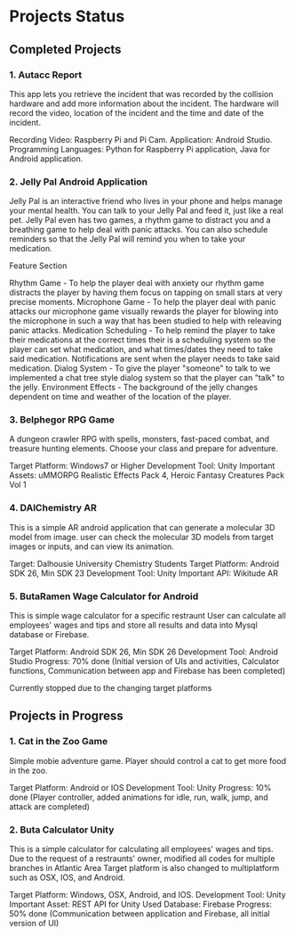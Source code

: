 # Projects Status
  
  

## Completed Projects 
  
  
### 1. Autacc Report
This app lets you retrieve the incident that was recorded by the collision hardware and add more information about the incident.
The hardware will record the video, location of the incident and the time and date of the incident.
  
Recording Video: Raspberry Pi and Pi Cam. 
Application: Android Studio. 
Programming Languages: Python for Raspberry Pi application, Java for Android application. 

### 2. Jelly Pal Android Application
Jelly Pal is an interactive friend who lives in your phone and helps manage your mental health. 
You can talk to your Jelly Pal and feed it, just like a real pet. 
Jelly Pal even has two games, a rhythm game to distract you and a breathing game to help deal with panic attacks. 
You can also schedule reminders so that the Jelly Pal will remind you when to take your medication.

Feature Section

Rhythm Game - To help the player deal with anxiety our rhythm game distracts the player by having them focus on tapping on small stars at very precise moments.
Microphone Game - To help the player deal with panic attacks our microphone game visually rewards the player for blowing into the microphone in such a way that has been studied to help with releaving panic attacks.
Medication Scheduling - To help remind the player to take their medications at the correct times their is a scheduling system so the player can set what medication, and what times/dates they need to take said medication. Notifications are sent when the player needs to take said medication.
Dialog System - To give the player "someone" to talk to we implemented a chat tree style dialog system so that the player can "talk" to the jelly.
Environment Effects - The background of the jelly changes dependent on time and weather of the location of the player.


### 3. Belphegor RPG Game

A dungeon crawler RPG with spells, monsters, fast-paced combat, and treasure hunting elements. Choose your class and prepare for adventure.

Target Platform: Windows7 or Higher
Development Tool: Unity
Important Assets: uMMORPG Realistic Effects Pack 4, Heroic Fantasy Creatures Pack Vol 1

### 4. DAlChemistry AR 

This is a simple AR android application that can generate a molecular 3D model from image.
user can check the molecular 3D models from target images or inputs, and can view its animation.

Target: Dalhousie University Chemistry Students
Target Platform: Android SDK 26, Min SDK 23
Development Tool: Unity
Important API: Wikitude AR

### 5. ButaRamen Wage Calculator for Android

This is simple wage calculator for a specific restraunt
User can calculate all employees' wages and tips and store all results and data into Mysql database or Firebase. 

Target Platform: Android SDK 26, Min SDK 26
Development Tool: Android Studio
Progress: 70% done (Initial version of UIs and activities, Calculator functions, Communication between app and Firebase has been completed)

Currently stopped due to the changing target platforms 

## Projects in Progress

### 1. Cat in the Zoo Game
Simple mobie adventure game. Player should control a cat to get more food in the zoo.

Target Platform: Android or IOS
Development Tool: Unity
Progress: 10% done (Player controller, added animations for idle, run, walk, jump, and attack are completed)


### 2. Buta Calculator Unity
This is a simple calculator for calculating all employees' wages and tips.
Due to the request of a restraunts' owner, modified all codes for multiple branches in Atlantic Area
Target platform is also changed to multiplatform such as OSX, IOS, and Android.

Target Platform: Windows, OSX, Android, and IOS.
Development Tool: Unity
Important Asset: REST API for Unity
Used Database: Firebase
Progress: 50% done (Communication between application and Firebase, all initial version of UI)


